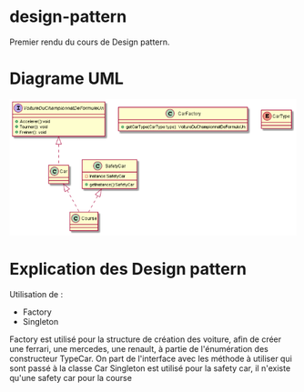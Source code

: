 # design-pattern

Premier rendu du cours de Design pattern.

# Diagrame UML 

![](images/Voiture.png)

# Explication des Design pattern

Utilisation de :

- Factory 
- Singleton

Factory est utilisé pour la structure de création des voiture, afin de créer une ferrari, une mercedes, une renault, à partie de l'énumération des constructeur TypeCar. On part de l'interface avec les méthode à utiliser qui sont passé à la classe Car
Singleton est utilisé pour la safety car, il n'existe qu'une safety car pour la course